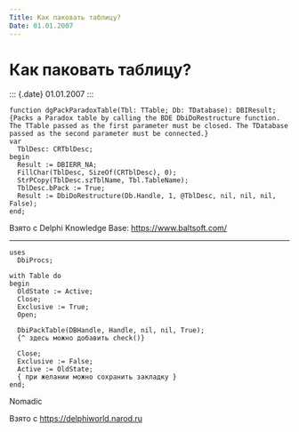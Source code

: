 ```yaml
---
Title: Как паковать таблицу?
Date: 01.01.2007
---
```



Как паковать таблицу?
=====================

::: {.date}
01.01.2007
:::

    function dgPackParadoxTable(Tbl: TTable; Db: TDatabase): DBIResult;
    {Packs a Paradox table by calling the BDE DbiDoRestructure function. The TTable passed as the first parameter must be closed. The TDatabase passed as the second parameter must be connected.}
    var
      TblDesc: CRTblDesc;
    begin
      Result := DBIERR_NA;
      FillChar(TblDesc, SizeOf(CRTblDesc), 0);
      StrPCopy(TblDesc.szTblName, Tbl.TableName);
      TblDesc.bPack := True;
      Result := DbiDoRestructure(Db.Handle, 1, @TblDesc, nil, nil, nil, False);
    end;

Взято с Delphi Knowledge Base: <https://www.baltsoft.com/>

------------------------------------------------------------------------

    uses
      DbiProcs;
     
    with Table do
    begin
      OldState := Active;
      Close;
      Exclusive := True;
      Open;
     
      DbiPackTable(DBHandle, Handle, nil, nil, True);
      {^ здесь можно добавить check()}
     
      Close;
      Exclusive := False;
      Active := OldState;
      { при желании можно сохранить закладку }
    end;

Nomadic

Взято с <https://delphiworld.narod.ru>
